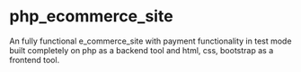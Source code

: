 # php_ecommerce_site
An fully functional e_commerce_site with payment functionality in test mode built completely on php as a backend tool and html, css, bootstrap as a frontend tool.
